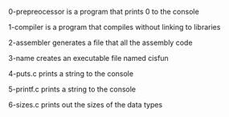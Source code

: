 0-prepreocessor is a program that prints 0 to the console

1-compiler is a program that compiles without linking to libraries

2-assembler generates a file that all the assembly code

3-name creates an executable file named cisfun

4-puts.c prints a string to the console 

5-printf.c prints a string to the console

6-sizes.c prints out the sizes of the data types
